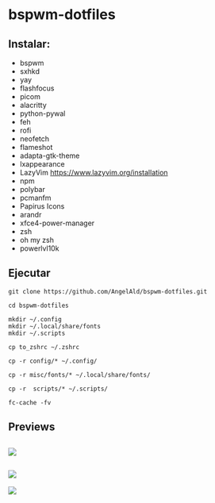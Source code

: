 # bspwm-dotfiles

## Instalar:

* bspwm
* sxhkd
* yay
* flashfocus
* picom 
* alacritty
* python-pywal
* feh
* rofi
* neofetch
* flameshot
* adapta-gtk-theme
* lxappearance
* LazyVim https://www.lazyvim.org/installation
* npm
* polybar
* pcmanfm 
* Papirus Icons
* arandr
* xfce4-power-manager
* zsh
* oh my zsh
* powerlvl10k

## Ejecutar

```
git clone https://github.com/AngelAld/bspwm-dotfiles.git

cd bspwm-dotfiles

mkdir ~/.config
mkdir ~/.local/share/fonts
mkdir ~/.scripts

cp to_zshrc ~/.zshrc

cp -r config/* ~/.config/ 

cp -r misc/fonts/* ~/.local/share/fonts/ 

cp -r  scripts/* ~/.scripts/ 

fc-cache -fv
```

## Previews
![](https://i.imgur.com/w7dqRVm.png)
---
![](https://i.imgur.com/HYzfNgu.png)
---
![](https://i.imgur.com/NtDGvOx.png)
